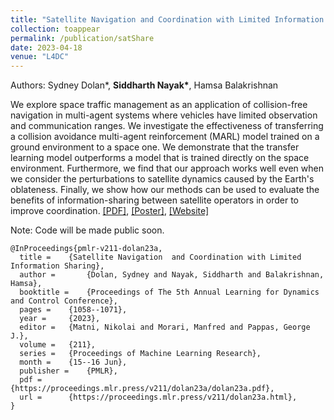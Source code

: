 ```yaml
---
title: "Satellite Navigation and Coordination with Limited Information Sharing"
collection: toappear
permalink: /publication/satShare
date: 2023-04-18
venue: "L4DC"
---
```


Authors: Sydney Dolan\*, **Siddharth Nayak\***, Hamsa Balakrishnan

We explore space traffic management as an application of collision-free navigation in multi-agent systems where vehicles have limited observation and communication ranges. We investigate the effectiveness of transferring a collision avoidance multi-agent reinforcement (MARL) model trained on a ground environment to a space one. We demonstrate that the transfer learning model outperforms a model that is trained directly on the space environment. Furthermore, we find that our approach works well even when we consider the perturbations to satellite dynamics caused by the Earth's oblateness. Finally, we show how our methods can be used to evaluate the benefits of information-sharing between satellite operators in order to improve coordination. [[PDF]](https://proceedings.mlr.press/v211/dolan23a/dolan23a.pdf), [[Poster]](http://nsidn98.github.io/files/Publications_assets/satShare/L4DC_Poster.pdf), [[Website]](https://sydneyid.github.io/satMARL/)

Note: Code will be made public soon.

```
@InProceedings{pmlr-v211-dolan23a,
  title = 	 {Satellite Navigation  and Coordination with Limited Information Sharing},
  author =       {Dolan, Sydney and Nayak, Siddharth and Balakrishnan, Hamsa},
  booktitle = 	 {Proceedings of The 5th Annual Learning for Dynamics and Control Conference},
  pages = 	 {1058--1071},
  year = 	 {2023},
  editor = 	 {Matni, Nikolai and Morari, Manfred and Pappas, George J.},
  volume = 	 {211},
  series = 	 {Proceedings of Machine Learning Research},
  month = 	 {15--16 Jun},
  publisher =    {PMLR},
  pdf = 	 {https://proceedings.mlr.press/v211/dolan23a/dolan23a.pdf},
  url = 	 {https://proceedings.mlr.press/v211/dolan23a.html},
}
```

<!-- Recommended citation: Your Namesdas, You. (2010). "Paper Title Number 2." <i>Journal 1</i>. 1(2). -->
